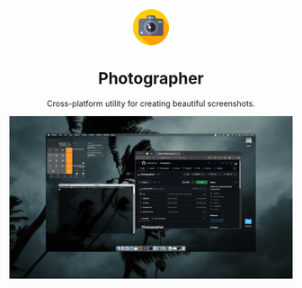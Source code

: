 <div align="center">
  <img src="https://github.com/0xBLCKLPTN/Photographer/blob/master/screenshots/camera.png?raw=True" height='64px'/>
  <h1>Photographer</h1>
  <p>Cross-platform utility for creating beautiful screenshots.</p>
  <img src="https://github.com/0xBLCKLPTN/Photographer/blob/master/screenshots/final_image.png?raw=True"/>
</div>

